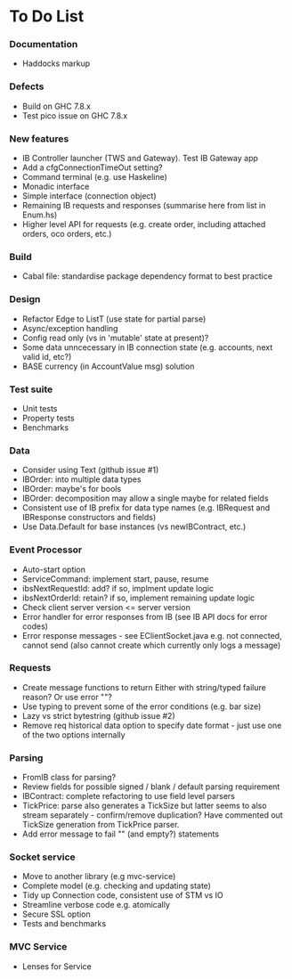 
To Do List
==========

### Documentation

* Haddocks markup

### Defects

* Build on GHC 7.8.x
* Test pico issue on GHC 7.8.x

### New features

* IB Controller launcher (TWS and Gateway). Test IB Gateway app
* Add a cfgConnectionTimeOut setting?
* Command terminal (e.g. use Haskeline)
* Monadic interface
* Simple interface (connection object)
* Remaining IB requests and responses (summarise here from list in Enum.hs)
* Higher level API for requests (e.g. create order, including attached orders, oco orders, etc.)

### Build

* Cabal file: standardise package dependency format to best practice

### Design

* Refactor Edge to ListT (use state for partial parse)
* Async/exception handling
* Config read only (vs in 'mutable' state at present)?
* Some data unncecessary in IB connection state (e.g. accounts, next valid id, etc?) 
* BASE currency (in AccountValue msg) solution

### Test suite 

* Unit tests
* Property tests
* Benchmarks

### Data 

* Consider using Text (github issue #1)
* IBOrder: into multiple data types
* IBOrder: maybe's for bools
* IBOrder: decomposition may allow a single maybe for related fields
* Consistent use of IB prefix for data type names (e.g. IBRequest and IBResponse constructors and fields)
* Use Data.Default for base instances (vs newIBContract, etc.)

### Event Processor

* Auto-start option
* ServiceCommand: implement start, pause, resume
* ibsNextRequestId: add? if so, implment update logic
* ibsNextOrderId: retain? if so, implement remaining update logic
* Check client server version <= server version
* Error handler for error responses from IB (see IB API docs for error codes)
* Error response messages - see EClientSocket.java e.g. not connected, cannot send (also cannot create which currently only logs a message)

### Requests

* Create message functions to return Either with string/typed failure reason? Or use error "<reason>"?
* Use typing to prevent some of the error conditions (e.g. bar size)
* Lazy vs strict bytestring (github issue #2)
* Remove req historical data option to specify date format - just use one of the two options internally

### Parsing

* FromIB class for parsing?
* Review fields for possible signed / blank / default parsing requirement
* IBContract: complete refactoring to use field level parsers
* TickPrice: parse also generates a TickSize but latter seems to also stream separately - confirm/remove duplication? Have commented out TickSize generation from TickPrice parser.
* Add error message to fail "" (and empty?) statements

### Socket service

* Move to another library (e.g mvc-service)
* Complete model (e.g. checking and updating state)
* Tidy up Connection code, consistent use of STM vs IO
* Streamline verbose code e.g. atomically
* Secure SSL option
* Tests and benchmarks

### MVC Service

* Lenses for Service























